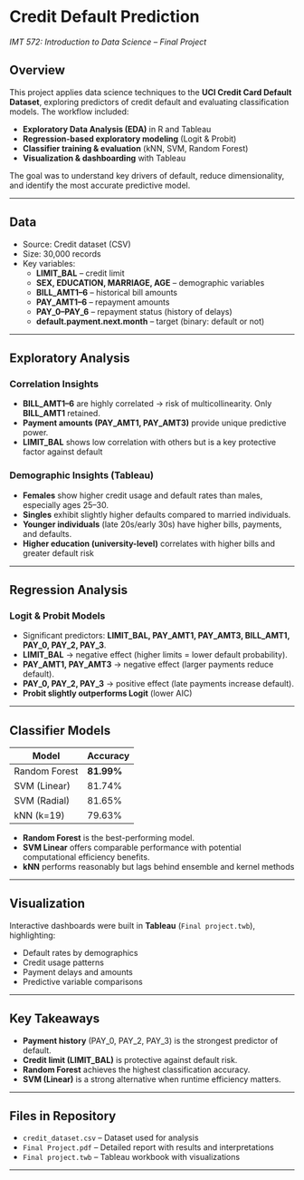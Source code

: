 # Credit Default Prediction  
*IMT 572: Introduction to Data Science – Final Project*  

## Overview  
This project applies data science techniques to the **UCI Credit Card Default Dataset**, exploring predictors of credit default and evaluating classification models. The workflow included:  

- **Exploratory Data Analysis (EDA)** in R and Tableau  
- **Regression-based exploratory modeling** (Logit & Probit)  
- **Classifier training & evaluation** (kNN, SVM, Random Forest)  
- **Visualization & dashboarding** with Tableau  

The goal was to understand key drivers of default, reduce dimensionality, and identify the most accurate predictive model.  

---

## Data  
- Source: Credit dataset (CSV)  
- Size: 30,000 records  
- Key variables:  
  - **LIMIT_BAL** – credit limit  
  - **SEX, EDUCATION, MARRIAGE, AGE** – demographic variables  
  - **BILL_AMT1–6** – historical bill amounts  
  - **PAY_AMT1–6** – repayment amounts  
  - **PAY_0–PAY_6** – repayment status (history of delays)  
  - **default.payment.next.month** – target (binary: default or not)  

---

## Exploratory Analysis  

### Correlation Insights  
- **BILL_AMT1–6** are highly correlated → risk of multicollinearity. Only **BILL_AMT1** retained.  
- **Payment amounts (PAY_AMT1, PAY_AMT3)** provide unique predictive power.  
- **LIMIT_BAL** shows low correlation with others but is a key protective factor against default
### Demographic Insights (Tableau)  
- **Females** show higher credit usage and default rates than males, especially ages 25–30.  
- **Singles** exhibit slightly higher defaults compared to married individuals.  
- **Younger individuals** (late 20s/early 30s) have higher bills, payments, and defaults.  
- **Higher education (university-level)** correlates with higher bills and greater default risk

---

## Regression Analysis  

### Logit & Probit Models  
- Significant predictors: **LIMIT_BAL, PAY_AMT1, PAY_AMT3, BILL_AMT1, PAY_0, PAY_2, PAY_3**.  
- **LIMIT_BAL** → negative effect (higher limits = lower default probability).  
- **PAY_AMT1, PAY_AMT3** → negative effect (larger payments reduce default).  
- **PAY_0, PAY_2, PAY_3** → positive effect (late payments increase default).  
- **Probit slightly outperforms Logit** (lower AIC)
---

## Classifier Models  

| Model            | Accuracy |
|------------------|----------|
| Random Forest    | **81.99%** |
| SVM (Linear)     | 81.74%   |
| SVM (Radial)     | 81.65%   |
| kNN (k=19)       | 79.63%   |  

- **Random Forest** is the best-performing model.  
- **SVM Linear** offers comparable performance with potential computational efficiency benefits.  
- **kNN** performs reasonably but lags behind ensemble and kernel methods 

---

## Visualization  
Interactive dashboards were built in **Tableau** (`Final project.twb`), highlighting:  
- Default rates by demographics  
- Credit usage patterns  
- Payment delays and amounts  
- Predictive variable comparisons  

---

## Key Takeaways  
- **Payment history** (PAY_0, PAY_2, PAY_3) is the strongest predictor of default.  
- **Credit limit (LIMIT_BAL)** is protective against default risk.  
- **Random Forest** achieves the highest classification accuracy.  
- **SVM (Linear)** is a strong alternative when runtime efficiency matters.  

---

## Files in Repository  
- `credit_dataset.csv` – Dataset used for analysis  
- `Final Project.pdf` – Detailed report with results and interpretations  
- `Final project.twb` – Tableau workbook with visualizations  

  

---
